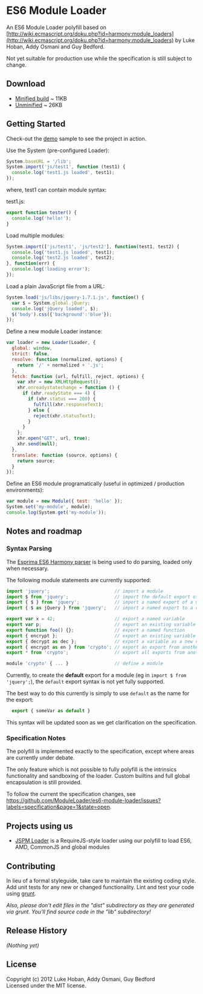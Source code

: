# ES6 Module Loader

An ES6 Module Loader polyfill based on [http://wiki.ecmascript.org/doku.php?id=harmony:module_loaders](http://wiki.ecmascript.org/doku.php?id=harmony:module_loaders) by Luke Hoban, Addy Osmani and Guy Bedford.

Not yet suitable for production use while the specification is still subject to change.

## Download

* [Minified build](https://raw.github.com/ModuleLoader/es6-module-loader/master/dist/es6-module-loader.min.js)  ~ 11KB
* [Unminified](https://raw.github.com/ModuleLoader/es6-module-loader/master/lib/es6-module-loader.js) ~ 26KB

## Getting Started

Check-out the [demo](http://moduleloader.github.io/es6-module-loader/demo/index.html) sample to see the project in action.

Use the System (pre-configured Loader):

```javascript
System.baseURL = '/lib';
System.import('js/test1', function (test1) {
  console.log('test1.js loaded', test1);
});
```

where, test1 can contain module syntax:

test1.js:

```javascript
export function tester() {
  console.log('hello!');
}
```

Load multiple modules:

```javascript
System.import(['js/test1', 'js/test2'], function(test1, test2) {
  console.log('test1.js loaded', test1);
  console.log('test2.js loaded', test2);
}, function(err) {
  console.log('loading error');
});
```

Load a plain JavaScript file from a URL:

```javascript
System.load('js/libs/jquery-1.7.1.js', function() {
  var $ = System.global.jQuery;
  console.log('jQuery loaded', $);
  $('body').css({'background':'blue'});
});
```

Define a new module Loader instance:

```javascript
var loader = new Loader(Loader, {
  global: window,
  strict: false,
  resolve: function (normalized, options) {
    return '/' + normalized + '.js';
  },
  fetch: function (url, fulfill, reject, options) {
    var xhr = new XMLHttpRequest();
    xhr.onreadystatechange = function () {
      if (xhr.readyState === 4) {
        if (xhr.status === 200) {
          fulfill(xhr.responseText);
        } else {
          reject(xhr.statusText);
        }
      }
    };
    xhr.open("GET", url, true);
    xhr.send(null);
  },
  translate: function (source, options) {
    return source;
  }
});
```

Define an ES6 module programatically (useful in optimized / production environments):

```javascript
var module = new Module({ test: 'hello' });
System.set('my-module', module);
console.log(System.get('my-module'));
```


## Notes and roadmap

### Syntax Parsing

The [Esprima ES6 Harmony parser](https://github.com/ariya/esprima/tree/harmony) is being used to do parsing, loaded only when necessary.

The following module statements are currently supported:

```javascript
import 'jquery';                        // import a module
import $ from 'jquery';                 // import the default export of a module
import { $ } from 'jquery';             // import a named export of a module
import { $ as jQuery } from 'jquery';   // import a named export to a different name

export var x = 42;                      // export a named variable
export var p;                           // export an existing variable
export function foo() {};               // export a named function
export { encrypt };                     // export an existing variable
export { decrypt as dec };              // export a variable as a new name
export { encrypt as en } from 'crypto'; // export an export from another module
export * from 'crypto';                 // export all exports from another module

module 'crypto' { ... }                 // define a module
```

Currently, to create the **default** export for a module (eg in `import $ from 'jquery';`), the `default` export syntax is not yet fully supported.

The best way to do this currently is simply to use `default` as the name for the export:

```javascript
  export { someVar as default }
```

This syntax will be updated soon as we get clarification on the specification.

### Specification Notes

The polyfill is implemented exactly to the specification, except where areas are currently under debate. 

The only feature which is not possible to fully polyfill is the intrinsics functionality and sandboxing of the loader. Custom builtins and full global encapsulation is still provided.

To follow the current the specification changes, see https://github.com/ModuleLoader/es6-module-loader/issues?labels=specification&page=1&state=open.

## Projects using us

* [JSPM Loader](https://github.com/jspm/jspm-loader/) is a RequireJS-style loader using our polyfill to load ES6, AMD, CommonJS and global modules 

## Contributing
In lieu of a formal styleguide, take care to maintain the existing coding style. Add unit tests for any new or changed functionality. Lint and test your code using [grunt](https://github.com/cowboy/grunt).

_Also, please don't edit files in the "dist" subdirectory as they are generated via grunt. You'll find source code in the "lib" subdirectory!_

## Release History
_(Nothing yet)_

## License
Copyright (c) 2012 Luke Hoban, Addy Osmani, Guy Bedford  
Licensed under the MIT license.

